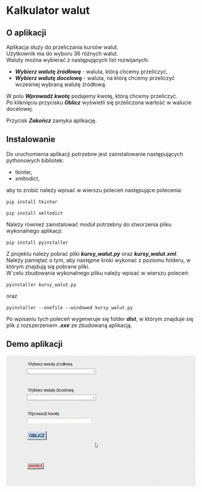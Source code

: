 # Kalkulator walut

## O aplikacji

Aplikacja służy do przeliczania kursów walut.<br>
Użytkownik ma do wyboru 36 różnych walut.<br>
Waluty można wybierać z następujących list rozwijanych:<br>

 - <b><em>Wybierz walutę źródłową</em></b> - waluta, którą chcemy przeliczyć,
 - <b><em>Wybierz walutę docelową</em></b> - waluta, na którą chcemy przeliczyć wcześniej wybraną walutę źródłową.

W polu <b><em>Wprowadź kwotę</em></b> podajemy kwotę, którą chcemy przeliczyć.<br>
Po kliknięciu przycisku <b><em>Oblicz</em></b> wyświetli się przeliczona wartość w walucie docelowej.

Przycisk <b><em>Zakończ</em></b> zamyka aplikację.

## Instalowanie

Do uruchomienia aplikacji potrzebne jest zainstalowanie następujących pythonowych bibliotek:

- tkinter,
- xmltodict,
  
aby to zrobić należy wpisać w wierszu poleceń następujące polecenia:

```shell
pip install tkinter
```
```shell
pip install xmltodict
```
Należy również zainstalować moduł potrzebny do stworzenia pliku wykonalnego aplikacji:

```shell
pip install pyinstaller
```
Z projektu należy pobrać pliki <b><em>kursy_walut.py</em></b> oraz <b><em>kursy_walut.xml</em></b>.<br>
Należy pamiętać o tym, aby następne kroki wykonać z poziomu folderu, w którym znajdują się pobrane pliki.<br>
W celu zbudowania wykonalnego pliku należy wpisać w wierszu poleceń:

```shell
pyinstaller kursy_walut.py
```
oraz 

```shell
pyinstaller --onefile --windowed kursy_walut.py
```
Po wpisaniu tych poleceń wygeneruje się folder <b><em>dist</em></b>, w którym znajduje się plik z rozszerzeniem <b><em>.exe</em></b> ze zbudowaną aplikacją.

## Demo aplikacji

<img src="demo_videos/demo_kalkulator_walut.gif" alt="demo aplikacji" width="750"/>
